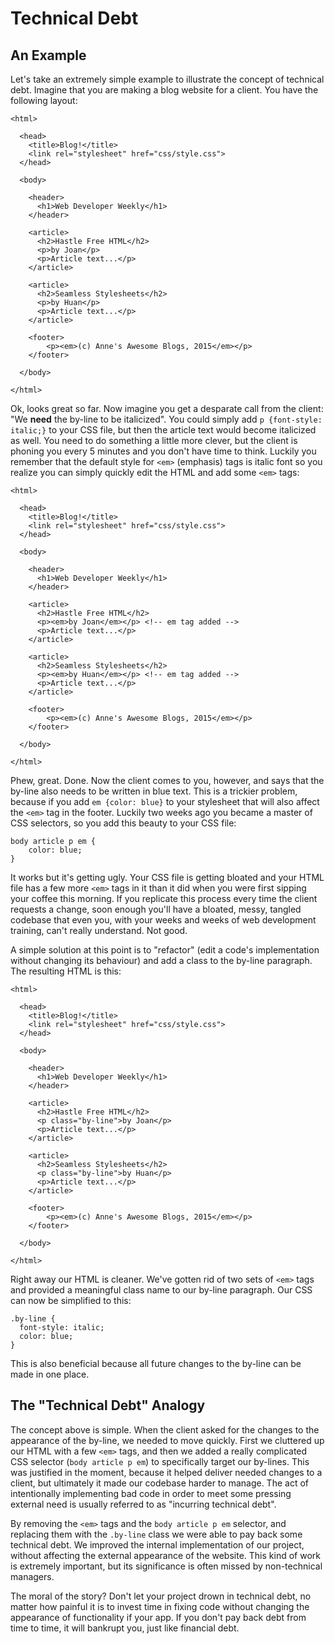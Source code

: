 # Technical Debt

## An Example

Let's take an extremely simple example to illustrate the concept of technical debt. Imagine that you are making a blog website for a client. You have the following layout:

    <html>

      <head>
        <title>Blog!</title>
        <link rel="stylesheet" href="css/style.css">
      </head>

      <body>
        
        <header>
          <h1>Web Developer Weekly</h1>
        </header>

        <article>
          <h2>Hastle Free HTML</h2>
          <p>by Joan</p>
          <p>Article text...</p>
        </article>

        <article>
          <h2>Seamless Stylesheets</h2>
          <p>by Huan</p>
          <p>Article text...</p>
        </article>

        <footer>
        	<p><em>(c) Anne's Awesome Blogs, 2015</em></p>
        </footer>

      </body>

    </html>

Ok, looks great so far. Now imagine you get a desparate call from the client: "We **need** the by-line to be italicized". You could simply add `p {font-style: italic;}` to your CSS file, but then the article text would become italicized as well. You need to do something a little more clever, but the client is phoning you every 5 minutes and you don't have time to think. Luckily you remember that the default style for `<em>` (emphasis) tags is italic font so you realize you can simply quickly edit the HTML and add some `<em>` tags:

    <html>

      <head>
        <title>Blog!</title>
        <link rel="stylesheet" href="css/style.css">
      </head>

      <body>
        
        <header>
          <h1>Web Developer Weekly</h1>
        </header>

        <article>
          <h2>Hastle Free HTML</h2>
          <p><em>by Joan</em></p> <!-- em tag added -->
          <p>Article text...</p>
        </article>

        <article>
          <h2>Seamless Stylesheets</h2>
          <p><em>by Huan</em></p> <!-- em tag added -->
          <p>Article text...</p>
        </article>

        <footer>
        	<p><em>(c) Anne's Awesome Blogs, 2015</em></p>
        </footer>

      </body>

    </html>

Phew, great. Done. Now the client comes to you, however, and says that the by-line also needs to be written in blue text. This is a trickier problem, because if you add `em {color: blue}` to your stylesheet that will also affect the `<em>` tag in the footer. Luckily two weeks ago you became a master of CSS selectors, so you add this beauty to your CSS file:

    body article p em {
    	color: blue;
    }

It works but it's getting ugly. Your CSS file is getting bloated and your HTML file has a few more `<em>` tags in it than it did when you were first sipping your coffee this morning. If you replicate this process every time the client requests a change, soon enough you'll have a bloated, messy, tangled codebase that even you, with your weeks and weeks of web development training, can't really understand. Not good.

A simple solution at this point is to "refactor" (edit a code's implementation without changing its behaviour) and add a class to the by-line paragraph. The resulting HTML is this:

    <html>

      <head>
        <title>Blog!</title>
        <link rel="stylesheet" href="css/style.css">
      </head>

      <body>
        
        <header>
          <h1>Web Developer Weekly</h1>
        </header>

        <article>
          <h2>Hastle Free HTML</h2>
          <p class="by-line">by Joan</p>
          <p>Article text...</p>
        </article>

        <article>
          <h2>Seamless Stylesheets</h2>
          <p class="by-line">by Huan</p>
          <p>Article text...</p>
        </article>

        <footer>
        	<p><em>(c) Anne's Awesome Blogs, 2015</em></p>
        </footer>

      </body>

    </html>

Right away our HTML is cleaner. We've gotten rid of two sets of `<em>` tags and provided a meaningful class name to our by-line paragraph. Our CSS can now be simplified to this:

    .by-line {
      font-style: italic;
      color: blue;
    }

This is also beneficial because all future changes to the by-line can be made in one place.

## The "Technical Debt" Analogy

The concept above is simple. When the client asked for the changes to the appearance of the by-line, we needed to move quickly. First we cluttered up our HTML with a few `<em>` tags, and then we added a really complicated CSS selector (`body article p em`) to specifically target our by-lines. This was justified in the moment, because it helped deliver needed changes to a client, but ultimately it made our codebase harder to manage. The act of intentionally implementing bad code in order to meet some pressing external need is usually referred to as "incurring technical debt".

By removing the `<em>` tags and the `body article p em` selector, and replacing them with the `.by-line` class we were able to pay back some technical debt. We improved the internal implementation of our project, without affecting the external appearance of the website. This kind of work is extremely important, but its significance is often missed by non-technical managers.

The moral of the story? Don't let your project drown in technical debt, no matter how painful it is to invest time in fixing code without changing the appearance of functionality if your app. If you don't pay back debt from time to time, it will bankrupt you, just like financial debt.


